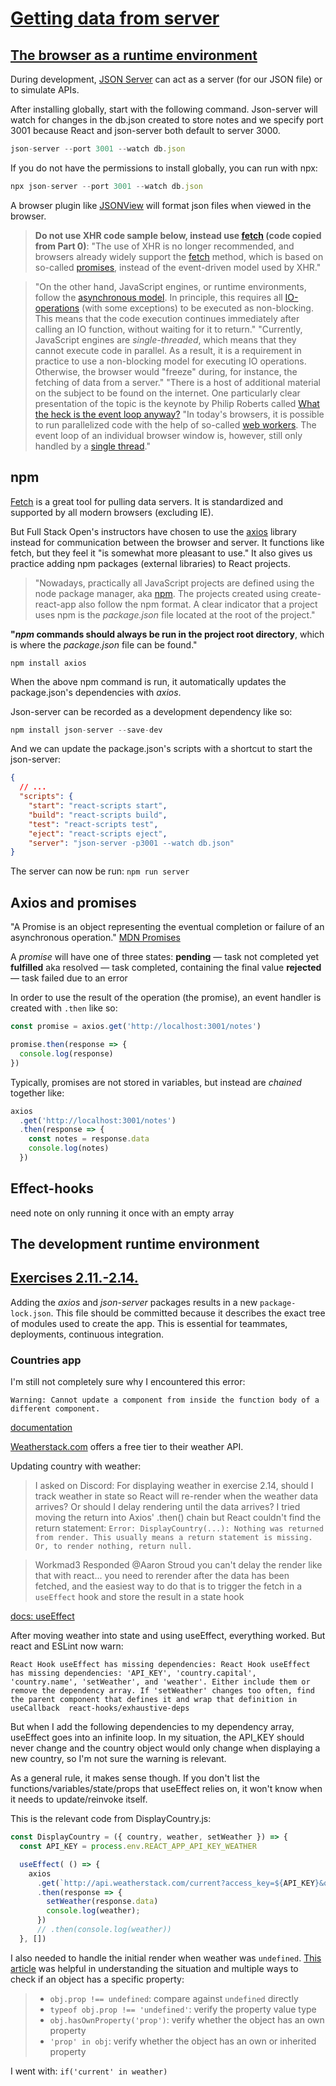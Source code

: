 # [Getting data from server](https://fullstackopen.com/en/part2/getting_data_from_server)

## [The browser as a runtime environment](https://fullstackopen.com/en/part2/getting_data_from_server#the-browser-as-a-runtime-environment)

During development, [JSON Server](https://github.com/typicode/json-server) can act as a server (for our JSON file) or to simulate APIs.

After installing globally, start with the following command. Json-server will watch for changes in the db.json created to store notes and we specify port 3001 because React and json-server both default to server 3000.

````js
json-server --port 3001 --watch db.json
````

If you do not have the permissions to install globally, you can run with npx:

```js
npx json-server --port 3001 --watch db.json
```

A browser plugin like [JSONView](https://chrome.google.com/webstore/detail/jsonview/chklaanhfefbnpoihckbnefhakgolnmc) will format json files when viewed in the browser.


> **Do not use XHR code sample below, instead use [fetch](https://developer.mozilla.org/en-US/docs/Web/API/WindowOrWorkerGlobalScope/fetch) (code copied from Part 0)**:
> "The use of XHR is no longer recommended, and browsers already widely support the [fetch](https://developer.mozilla.org/en-US/docs/Web/API/WindowOrWorkerGlobalScope/fetch) method, which is based on so-called [promises](https://developer.mozilla.org/en-US/docs/Web/JavaScript/Reference/Global_Objects/Promise), instead of the event-driven model used by XHR."

> "On the other hand, JavaScript engines, or runtime environments, follow the [asynchronous model](https://developer.mozilla.org/en-US/docs/Web/JavaScript/EventLoop). In principle, this requires all [IO-operations](https://en.wikipedia.org/wiki/Input/output) (with some exceptions) to be executed as non-blocking. This means that the code execution continues immediately after calling an IO function, without waiting for it to return."
> "Currently, JavaScript engines are _single-threaded_, which means that they cannot execute code in parallel. As a result, it is a requirement in practice to use a non-blocking model for executing IO operations. Otherwise, the browser would "freeze" during, for instance, the fetching of data from a server."
> "There is a host of additional material on the subject to be found on the internet. One particularly clear presentation of the topic is the keynote by Philip Roberts called [What the heck is the event loop anyway?](https://www.youtube.com/watch?v=8aGhZQkoFbQ)
> "In today's browsers, it is possible to run parallelized code with the help of so-called [web workers](https://developer.mozilla.org/en-US/docs/Web/API/Web_Workers_API/Using_web_workers). The event loop of an individual browser window is, however, still only handled by a [single thread](https://medium.com/techtrument/multithreading-javascript-46156179cf9a)."


## npm

[Fetch](https://developer.mozilla.org/en-US/docs/Web/API/WindowOrWorkerGlobalScope/fetch) is a great tool for pulling data servers. It is standardized and supported by all modern browsers (excluding IE).

But Full Stack Open's instructors have chosen to use the [axios](https://github.com/axios/axios) library instead for communication between the browser and server. It functions like fetch, but they feel it "is somewhat more pleasant to use." It also gives us practice adding npm packages (external libraries) to React projects.

>"Nowadays, practically all JavaScript projects are defined using the node package manager, aka [npm](https://docs.npmjs.com/getting-started/what-is-npm). The projects created using create-react-app also follow the npm format. A clear indicator that a project uses npm is the _package.json_ file located at the root of the project."

**"_npm_ commands should always be run in the project root directory**, which is where the _package.json_ file can be found."

```
npm install axios
```

When the above npm command is run, it automatically updates the package.json's dependencies with *axios*.

Json-server can be recorded as a development dependency like so:

```js
npm install json-server --save-dev
```

And we can update the package.json's scripts with a shortcut to start the json-server:

```json
{
  // ... 
  "scripts": {
    "start": "react-scripts start",
    "build": "react-scripts build",
    "test": "react-scripts test",
    "eject": "react-scripts eject",
    "server": "json-server -p3001 --watch db.json"
}
```

The server can now be run: `npm run server`


## Axios and promises

"A Promise is an object representing the eventual completion or failure of an asynchronous operation." [MDN Promises](https://developer.mozilla.org/en-US/docs/Web/JavaScript/Guide/Using_promises)

A *promise* will have one of three states:
**pending** — task not completed yet
**fulfilled** aka resolved — task completed, containing the final value
**rejected** — task failed due to an error

In order to use the result of the operation (the promise), an event handler is created with `.then` like so:

```js
const promise = axios.get('http://localhost:3001/notes')

promise.then(response => {
  console.log(response)
})
```

Typically, promises are not stored in variables, but instead are *chained* together like:

```js
axios
  .get('http://localhost:3001/notes')
  .then(response => {
    const notes = response.data
    console.log(notes)
  })
```


## Effect-hooks

need note on only running it once with an empty array


## The development runtime environment
## [Exercises 2.11.-2.14.](https://fullstackopen.com/en/part2/getting_data_from_server#exercises-2-11-2-14)



Adding the *axios* and *json-server* packages results in a new `package-lock.json`. This file should be committed because it describes the exact tree of modules used to create the app. This is essential for teammates, deployments, continuous integration.


### Countries app
I'm still not completely sure why I encountered this error:

```
Warning: Cannot update a component from inside the function body of a different component.
```

[documentation](https://reactjs.org/blog/2020/02/26/react-v16.13.0.html#new-warnings)


[Weatherstack.com](weatherstack.com) offers a free tier to their weather API.

Updating country with weather:

> I asked on Discord: For displaying weather in exercise 2.14, should I track weather in state so React will re-render when the weather data arrives? Or should I delay rendering until the data arrives? I tried moving the return into Axios' .then() chain but React couldn't find the return statement:
> `Error: DisplayCountry(...): Nothing was returned from render. This usually means a return statement is missing. Or, to render nothing, return null.`

> Workmad3 Responded
> @Aaron Stroud you can't delay the render like that with react... you need to rerender after the data has been fetched, and the easiest way to do that is to trigger the fetch in a `useEffect` hook and store the result in a state hook

[docs: useEffect](https://reactjs.org/docs/hooks-reference.html#useeffect)

After moving weather into state and using useEffect, everything worked. But react and ESLint now warn:

```
React Hook useEffect has missing dependencies: React Hook useEffect has missing dependencies: 'API_KEY', 'country.capital', 'country.name', 'setWeather', and 'weather'. Either include them or remove the dependency array. If 'setWeather' changes too often, find the parent component that defines it and wrap that definition in useCallback  react-hooks/exhaustive-deps
```


But when I add the following dependencies to my dependency array, useEffect goes into an infinite loop. In my situation, the API_KEY should never change and the country object would only change when displaying a new country, so I'm not sure the warning is relevant.

As a general rule, it makes sense though. If you don't list the functions/variables/state/props that useEffect relies on, it won't know when it needs to update/reinvoke itself.

This is the relevant code from DisplayCountry.js:

```js
const DisplayCountry = ({ country, weather, setWeather }) => {
  const API_KEY = process.env.REACT_APP_API_KEY_WEATHER

  useEffect( () => {
    axios
      .get(`http://api.weatherstack.com/current?access_key=${API_KEY}&query=${country.name},${country.capital}`)
      .then(response => {
        setWeather(response.data)
        console.log(weather);
      })
      // .then(console.log(weather))
  }, [])
```

I also needed to handle the initial render when weather was `undefined`. [This article](https://dmitripavlutin.com/7-tips-to-handle-undefined-in-javascript/) was helpful in understanding the situation and multiple ways to check if an object has a specific property:

>-   `obj.prop !== undefined`: compare against `undefined` directly
>-   `typeof obj.prop !== 'undefined'`: verify the property value type
>-   `obj.hasOwnProperty('prop')`: verify whether the object has an own property
>-   `'prop' in obj`: verify whether the object has an own or inherited property

I went with: `if('current' in weather)`
